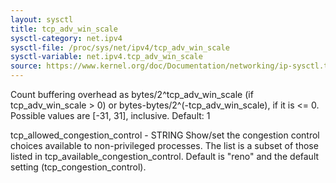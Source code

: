 ```yaml
---
layout: sysctl
title: tcp_adv_win_scale
sysctl-category: net.ipv4
sysctl-file: /proc/sys/net/ipv4/tcp_adv_win_scale
sysctl-variable: net.ipv4.tcp_adv_win_scale
source: https://www.kernel.org/doc/Documentation/networking/ip-sysctl.txt
---
```

Count buffering overhead as bytes/2^tcp_adv_win_scale
(if tcp_adv_win_scale > 0) or bytes-bytes/2^(-tcp_adv_win_scale),
if it is <= 0.
Possible values are [-31, 31], inclusive.
Default: 1

tcp_allowed_congestion_control - STRING
Show/set the congestion control choices available to non-privileged
processes. The list is a subset of those listed in
tcp_available_congestion_control.
Default is "reno" and the default setting (tcp_congestion_control).

